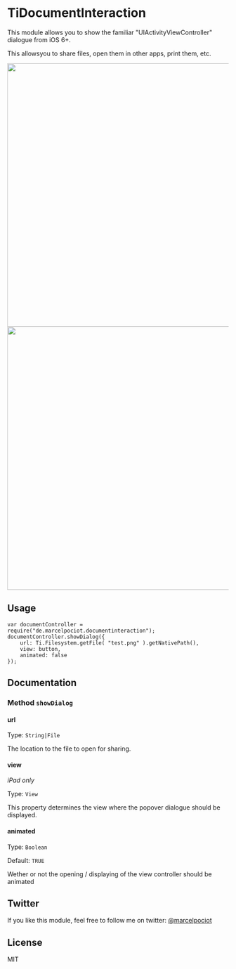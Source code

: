 TiDocumentInteraction
===

This module allows you to show the familiar "UIActivityViewController" dialogue from iOS 6+.

This allowsyou to share files, open them in other apps, print them, etc.



<img src="https://github.com/mpociot/TiDocumentInteraction/raw/master/screenshots/ipad.png" height="600" />
<img src="https://github.com/mpociot/TiDocumentInteraction/raw/master/screenshots/iphone.png" height="600" />

## Usage

	var documentController = require("de.marcelpociot.documentinteraction");
	documentController.showDialog({
		url: Ti.Filesystem.getFile( "test.png" ).getNativePath(),
        view: button,
        animated: false
	});
	
## Documentation

### Method `showDialog`

#### url

Type: `String|File` 

The location to the file to open for sharing.

#### view

*iPad only*

Type: `View`

This property determines the view where the popover dialogue should be displayed.

#### animated

Type: `Boolean`	

Default: `TRUE`

Wether or not the opening / displaying of the view controller should be animated


## Twitter
If you like this module, feel free to follow me on twitter: [@marcelpociot](http://www.twitter.com/marcelpociot)

## License
MIT